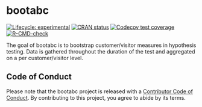 
<!-- README.md is generated from README.Rmd. Please edit that file -->

# bootabc

<!-- badges: start -->

[![Lifecycle:
experimental](https://img.shields.io/badge/lifecycle-experimental-orange.svg)](https://lifecycle.r-lib.org/articles/stages.html#experimental)
[![CRAN
status](https://www.r-pkg.org/badges/version/bootabc)](https://CRAN.R-project.org/package=bootabc)
[![Codecov test
coverage](https://codecov.io/gh/nivr/bootabc/branch/master/graph/badge.svg)](https://app.codecov.io/gh/nivr/bootabc?branch=master)
[![R-CMD-check](https://github.com/nivr/bootabc/workflows/R-CMD-check/badge.svg)](https://github.com/nivr/bootabc/actions)
<!-- badges: end -->

The goal of bootabc is to bootstrap customer/visitor measures in
hypothesis testing. Data is gathered throughout the duration of the test
and aggregated on a per customer/visitor level.

## Code of Conduct

Please note that the bootabc project is released with a [Contributor
Code of
Conduct](https://contributor-covenant.org/version/2/0/CODE_OF_CONDUCT.html).
By contributing to this project, you agree to abide by its terms.
